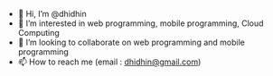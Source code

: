 - 👋 Hi, I’m @dhidhin
- 👀 I’m interested in web programming, mobile programming, Cloud Computing
- 💞️ I’m looking to collaborate on web programming and mobile programming
- 📫 How to reach me (email : dhidhin@gmail.com)

<!---
dhidhin/dhidhin is a ✨ special ✨ repository because its `README.md` (this file) appears on your GitHub profile.
You can click the Preview link to take a look at your changes.
--->
